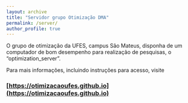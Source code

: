 ```yaml
---
layout: archive
title: "Servidor grupo Otimização DMA"
permalink: /server/
author_profile: true
---
```


O grupo de otimização da UFES, campus São Mateus, disponha de um computador de bom desempenho para realização de pesquisas, o “optimization_server”.

Para mais informações, incluindo instruções para acesso, visite

### [https://otimizacaoufes.github.io](https://otimizacaoufes.github.io)
